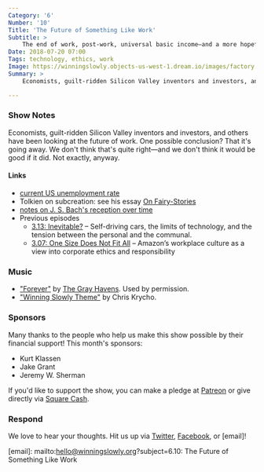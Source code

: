 ```yaml
---
Category: '6'
Number: '10'
Title: 'The Future of Something Like Work'
Subtitle: >
    The end of work, post-work, universal basic income—and a more hopeful frame than these.
Date: 2018-07-20 07:00
Tags: technology, ethics, work
Image: https://winningslowly.objects-us-west-1.dream.io/images/factory.jpeg
Summary: >
    Economists, guilt-ridden Silicon Valley inventors and investors, and others have been looking at the future of work. One possible conclusion? That it's going away. We don't think that's quite right—and we don't think it would be good if it did. Not exactly, anyway.

---
```


### Show Notes

Economists, guilt-ridden Silicon Valley inventors and investors, and others have been looking at the future of work. One possible conclusion? That it's going away. We don't think that's quite right—and we don't think it would be good if it did. Not exactly, anyway.

#### Links

- [current US unemployment rate](https://data.bls.gov/timeseries/LNS14000000)
- Tolkien on subcreation: see his essay [On Fairy-Stories](https://www.alibris.com/Tolkien-on-Fairy-Stories-Verlyn-Flieger/book/14565726?matches=25)
- [notes on J. S. Bach's reception over time](https://en.wikipedia.org/wiki/Johann_Sebastian_Bach#Reception)
- Previous episodes
	- [3.13: Inevitable?](https://www.winningslowly.org/3.13/) – Self-driving cars, the limits of technology, and the tension between the personal and the communal.
	- [3.07: One Size Does Not Fit All](https://www.winningslowly.org/3.07/) – Amazon’s workplace culture as a view into corporate ethics and responsibility

### Music

- ["Forever"](http://smarturl.it/forevertgh) by [The Gray Havens](https://thegrayhavens.bandcamp.com). Used by permission.
- ["Winning Slowly Theme"](https://soundcloud.com/chriskrycho/winning-slowly) by Chris Krycho. 

### Sponsors

Many thanks to the people who help us make this show possible by their financial support! This month's sponsors:

- Kurt Klassen
- Jake Grant
- Jeremy W. Sherman

If you'd like to support the show, you can make a pledge at [Patreon] or give
directly via [Square Cash].

[Patreon]: https://www.patreon.com/winningslowly
[Square Cash]: https://cash.me/$winningslowly


### Respond

We love to hear your thoughts. Hit us up via [Twitter], [Facebook], or [email]!

[Twitter]: //www.twitter.com/winningslowly
[Facebook]: //www.facebook.com/winningslowlypodcast
[email]: mailto:hello@winningslowly.org?subject=6.10: The Future of Something Like Work
